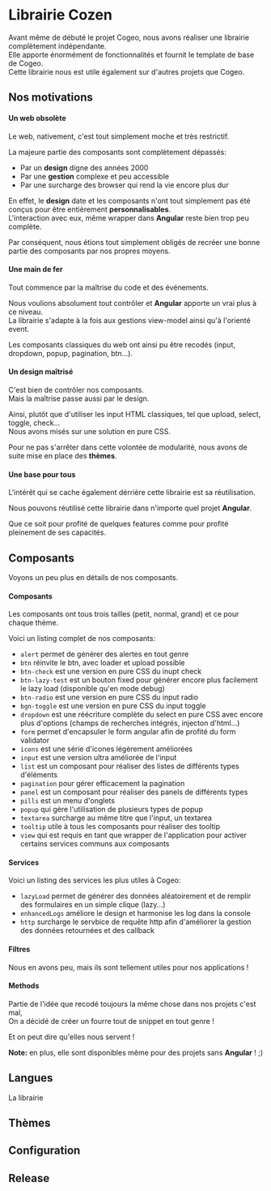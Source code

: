 # Librairie Cozen

Avant même de débuté le projet Cogeo, nous avons réaliser une librairie complètement indépendante.  
Elle apporte énormément de fonctionnalités et fournit le template de base de Cogeo.  
Cette librairie nous est utile également sur d'autres projets que Cogeo.

## Nos motivations

#### Un web obsolète

Le web, nativement, c'est tout simplement moche et très restrictif.

La majeure partie des composants sont complètement dépassés:

- Par un **design** digne des années 2000
- Par une **gestion** complexe et peu accessible
- Par une surcharge des browser qui rend la vie encore plus dur

En effet, le **design** date et les composants n'ont tout simplement pas été conçus pour être entièrement **personnalisables**.  
L'interaction avec eux, même wrapper dans **Angular** reste bien trop peu complète.

Par conséquent, nous étions tout simplement obligés de recréer une bonne partie des composants par nos propres moyens.  

#### Une main de fer

Tout commence par la maîtrise du code et des événements.

Nous voulions absolument tout contrôler et **Angular** apporte un vrai plus à ce niveau.  
La librairie s'adapte à la fois aux gestions view-model ainsi qu'à l'orienté event.

Les composants classiques du web ont ainsi pu être recodés (input, dropdown, popup, pagination, btn...).

#### Un design maîtrisé

C'est bien de contrôler nos composants.  
Mais la maîtrise passe aussi par le design.

Ainsi, plutôt que d'utiliser les input HTML classiques, tel que upload, select, toggle, check...  
Nous avons misés sur une solution en pure CSS.

Pour ne pas s'arrêter dans cette volontée de modularité, nous avons de suite mise en place des **thèmes**.

#### Une base pour tous

L'intérêt qui se cache également dérrière cette librairie est sa réutilisation.

Nous pouvons réutilisé cette librairie dans n'importe quel projet **Angular**.

Que ce soit pour profité de quelques features comme pour profité pleinement de ses capacités.

## Composants

Voyons un peu plus en détails de nos composants.

#### Composants

Les composants ont tous trois tailles (petit, normal, grand) et ce pour chaque thème.

Voici un listing complet de nos composants:

- `alert` permet de générer des alertes en tout genre
- `btn` réinvite le btn, avec loader et upload possible
- `btn-check` est une version en pure CSS du inupt check
- `btn-lazy-test` est un bouton fixed pour générer encore plus facilement le lazy load (disponible qu'en mode debug)
- `btn-radio` est une version en pure CSS du input radio
- `bgn-toggle` est une version en pure CSS du input toggle
- `dropdown` est une réécriture complète du select en pure CSS avec encore plus d'options (champs de recherches intégrés, injecton d'html...)
- `form` permet d'encapsuler le form angular afin de profité du form validator
- `icons` est une série d'icones légèrement améliorées
- `input` est une version ultra améliorée de l'input
- `list` est un composant pour réaliser des listes de différents types d'éléments
- `pagination` pour gérer efficacement la pagination
- `panel` est un composant pour réaliser des panels de différents types
- `pills` est un menu d'onglets
- `popup` qui gère l'utilisation de plusieurs types de popup
- `textarea` surcharge au même titre que l'input, un textarea
- `tooltip` utile à tous les composants pour réaliser des tooltip
- `view` qui est requis en tant que wrapper de l'application pour activer certains services communs aux composants

#### Services

Voici un listing des services les plus utiles à Cogeo:

- `lazyLoad` permet de générer des données aléatoirement et de remplir des formulaires en un simple clique (lazy...)
- `enhancedLogs` améliore le design et harmonise les log dans la console
- `http` surcharge le servbice de requête http afin d'améliorer la gestion des données retournées et des callback

#### Filtres

Nous en avons peu, mais ils sont tellement utiles pour nos applications !

#### Methods

Partie de l'idée que recodé toujours la même chose dans nos projets c'est mal,  
On a décidé de créer un fourre tout de snippet en tout genre !

Et on peut dire qu'elles nous servent !  

**Note:** en plus, elle sont disponibles même pour des projets sans **Angular** ! ;)

## Langues

La librairie

## Thèmes
## Configuration
## Release

